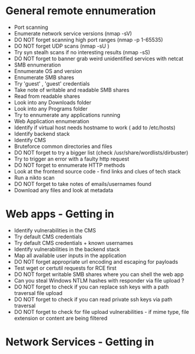# General remote ennumeration 
- Port scanning 
- Enumerate network service versions (nmap -sV)
- DO NOT forget scanning high port ranges (nmap -p 1-65535)
- DO NOT forget UDP scans (nmap -sU )
- Try syn stealh scans if no interesting results (nmap -sS)
- DO NOT forget to banner grab weird unidentified services with netcat 
- SMB ennumeration
- Ennumerate OS and version 
- Ennumerate SMB shares
- Try 'guest' , 'guest' credentials 
- Take note of writable and readable SMB shares
- Read from readable shares 
- Look into any Downloads folder 
- Look into any Programs folder 
- Try to ennumerate any applications running 
- Web Application ennumeration
- Identify if virtual host needs hostname to work ( add to /etc/hosts)
- Identify backend stack
- Identify CMS 
- Bruteforce common directories and files
- DO NOT forget to try a bigger list (check /usr/share/wordlists/dirbuster)
- Try to trigger an error with a faulty http request
- DO NOT forget to ennumerate HTTP methods 
- Look at the frontend source code - find links and clues of tech stack
- Run a nikto scan 
- DO NOT forget to take notes of emails/usernames found 
- Download any files and look at metadata 


# Web apps - Getting in 
- Identify vulnerabilities in the CMS 
- Try default CMS credentials 
- Try default CMS credentials + known usernames 
- Identify vulnerabilities in the backend stack 
- Map all available user inputs in the application 
- DO NOT forget appropriate url encoding and escaping for payloads 
- Test wget or certutil requests for RCE first
- DO NOT forget writable SMB shares where you can shell the web app 
- Can you steal Windows NTLM hashes with responder via file upload ? 
- DO NOT forget to check if you can replace ssh keys with a path traversal file upload 
- DO NOT forget to check if you can read private ssh keys via path traversal 
- DO NOT forget to check for file upload vulnerabilities - if mime type, file extension or content are being filtered


# Network Services - Getting in 
